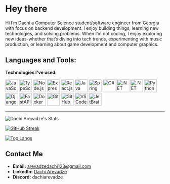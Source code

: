 # Hey there

Hi I’m Dachi a Computer Science student/software engineer from Georgia with focus on backend development. I enjoy building things, learning new technologies, and solving problems. When I’m not coding, I enjoy exploring new ideas-whether that’s diving into tech trends, experimenting with music production, or learning about game development and computer graphics.

<h2 align="left"> Languages and Tools:</h2>
<p><b>Technologies I've used:</b></p>
<div align="left">
    <!-- JavaScript, TypeScript, Node.js, Express.js, React.js -->
  <img src="https://cdn.jsdelivr.net/gh/devicons/devicon/icons/javascript/javascript-original.svg" height="40" alt="JavaScript" />
  <img src="https://cdn.jsdelivr.net/gh/devicons/devicon/icons/typescript/typescript-original.svg" height="40" alt="TypeScript" />
  <img src="https://cdn.jsdelivr.net/gh/devicons/devicon/icons/nodejs/nodejs-original.svg" height="40" alt="Node.js" />
  <img src="https://cdn.jsdelivr.net/gh/devicons/devicon/icons/express/express-original.svg" height="40" alt="Express.js" />
  <img src="https://cdn.jsdelivr.net/gh/devicons/devicon/icons/react/react-original.svg" height="40" alt="React.js" />
  <!-- Java and Spring -->
  <img src="https://cdn.jsdelivr.net/gh/devicons/devicon/icons/java/java-original.svg" height="40" alt="Java" />
  <img src="https://cdn.jsdelivr.net/gh/devicons/devicon/icons/spring/spring-original.svg" height="40" alt="Spring" />
    <!-- C# and .NET -->
  <img src="https://cdn.jsdelivr.net/gh/devicons/devicon/icons/csharp/csharp-original.svg" height="40" alt="C#" />
  <img src="https://cdn.jsdelivr.net/gh/devicons/devicon/icons/dot-net/dot-net-plain-wordmark.svg" height="40" alt=".NET" />
  <img src="https://cdn.jsdelivr.net/gh/devicons/devicon/icons/dotnetcore/dotnetcore-original.svg" height="40" alt=".NET Core" />
  <!-- Python, Django, FastAPI -->
  <img src="https://cdn.jsdelivr.net/gh/devicons/devicon/icons/python/python-original.svg" height="40" alt="Python" />
  <img src="https://cdn.jsdelivr.net/gh/devicons/devicon/icons/django/django-plain.svg" height="40" alt="Django" />
  <img src="https://cdn.jsdelivr.net/gh/devicons/devicon/icons/fastapi/fastapi-original.svg" height="40" alt="FastAPI" />
  <!-- Docker -->
  <img src="https://cdn.jsdelivr.net/gh/devicons/devicon/icons/docker/docker-original.svg" height="40" alt="Docker" />
  <!-- Git, GitHub -->
  <img src="https://cdn.jsdelivr.net/gh/devicons/devicon/icons/git/git-original.svg" height="40" alt="Git" />
  <img src="https://cdn.jsdelivr.net/gh/devicons/devicon/icons/github/github-original.svg" height="40" alt="GitHub" />
  <!-- VS Code, JetBrains -->
  <img src="https://cdn.jsdelivr.net/gh/devicons/devicon/icons/vscode/vscode-original.svg" height="40" alt="VS Code" />
  <img src="https://cdn.jsdelivr.net/gh/devicons/devicon/icons/intellij/intellij-original.svg" height="40" alt="JetBrains IDEs" />
</div>

---
![Dachi Arevadze's Stats](https://github-readme-stats.vercel.app/api?username=Dachacho&theme=highcontrast&show_icons=true&hide_border=true&count_private=true)

[![GitHub Streak](https://streak-stats.demolab.com/?user=Dachacho&theme=highcontrast&hide_border=true&count_private=true)](https://git.io/streak-stats)

[![Top Langs](https://github-readme-stats.vercel.app/api/top-langs/?username=Dachacho&theme=highcontrast&hide_progress=true&hide_border=true)](https://github.com/anuraghazra/github-readme-stats)

## Contact Me

- **Email:** [arevadzedachi123@gmail.com](mailto:arevadzedachi123@gmail.com)  
- **LinkedIn:** [Dachi Arevadze](https://www.linkedin.com/in/dachi-arevadze-461b23137/)  
- **Discord:** dachiarevadze
